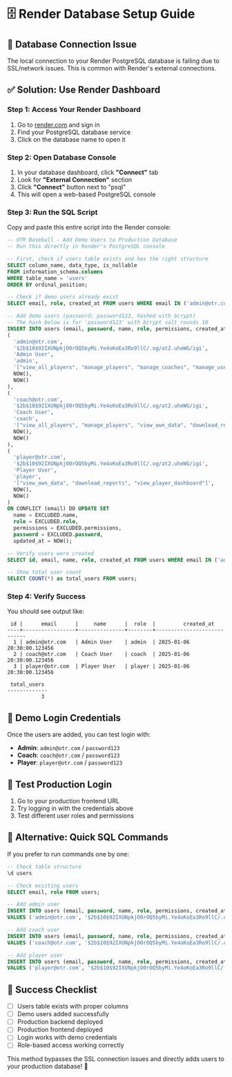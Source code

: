 # 🗄️ Render Database Setup Guide

## 🚨 Database Connection Issue

The local connection to your Render PostgreSQL database is failing due to SSL/network issues. This is common with Render's external connections.

## ✅ Solution: Use Render Dashboard

### Step 1: Access Your Render Dashboard

1. Go to [render.com](https://render.com) and sign in
2. Find your PostgreSQL database service
3. Click on the database name to open it

### Step 2: Open Database Console

1. In your database dashboard, click **"Connect"** tab
2. Look for **"External Connection"** section
3. Click **"Connect"** button next to "psql"
4. This will open a web-based PostgreSQL console

### Step 3: Run the SQL Script

Copy and paste this entire script into the Render console:

```sql
-- OTR Baseball - Add Demo Users to Production Database
-- Run this directly in Render's PostgreSQL console

-- First, check if users table exists and has the right structure
SELECT column_name, data_type, is_nullable 
FROM information_schema.columns 
WHERE table_name = 'users' 
ORDER BY ordinal_position;

-- Check if demo users already exist
SELECT email, role, created_at FROM users WHERE email IN ('admin@otr.com', 'coach@otr.com', 'player@otr.com');

-- Add demo users (password: password123, hashed with bcrypt)
-- The hash below is for 'password123' with bcrypt salt rounds 10
INSERT INTO users (email, password, name, role, permissions, created_at, updated_at) VALUES
(
  'admin@otr.com',
  '$2b$10$92IXUNpkjO0rOQ5byMi.Ye4oKoEa3Ro9llC/.og/at2.uheWG/igi',
  'Admin User',
  'admin',
  '["view_all_players", "manage_players", "manage_coaches", "manage_users", "view_own_data", "download_reports", "view_analytics", "view_admin_dashboard"]',
  NOW(),
  NOW()
),
(
  'coach@otr.com',
  '$2b$10$92IXUNpkjO0rOQ5byMi.Ye4oKoEa3Ro9llC/.og/at2.uheWG/igi',
  'Coach User',
  'coach',
  '["view_all_players", "manage_players", "view_own_data", "download_reports", "view_analytics", "view_coach_dashboard"]',
  NOW(),
  NOW()
),
(
  'player@otr.com',
  '$2b$10$92IXUNpkjO0rOQ5byMi.Ye4oKoEa3Ro9llC/.og/at2.uheWG/igi',
  'Player User',
  'player',
  '["view_own_data", "download_reports", "view_player_dashboard"]',
  NOW(),
  NOW()
)
ON CONFLICT (email) DO UPDATE SET
  name = EXCLUDED.name,
  role = EXCLUDED.role,
  permissions = EXCLUDED.permissions,
  password = EXCLUDED.password,
  updated_at = NOW();

-- Verify users were created
SELECT id, email, name, role, created_at FROM users WHERE email IN ('admin@otr.com', 'coach@otr.com', 'player@otr.com');

-- Show total user count
SELECT COUNT(*) as total_users FROM users;
```

### Step 4: Verify Success

You should see output like:
```
 id |      email      |     name      |  role  |         created_at         
----+-----------------+---------------+--------+----------------------------
  1 | admin@otr.com   | Admin User    | admin  | 2025-01-06 20:30:00.123456
  2 | coach@otr.com   | Coach User    | coach  | 2025-01-06 20:30:00.123456
  3 | player@otr.com  | Player User   | player | 2025-01-06 20:30:00.123456

 total_users 
-------------
           3
```

## 🔐 Demo Login Credentials

Once the users are added, you can test login with:

- **Admin**: `admin@otr.com` / `password123`
- **Coach**: `coach@otr.com` / `password123`
- **Player**: `player@otr.com` / `password123`

## 🚀 Test Production Login

1. Go to your production frontend URL
2. Try logging in with the credentials above
3. Test different user roles and permissions

## 🔧 Alternative: Quick SQL Commands

If you prefer to run commands one by one:

```sql
-- Check table structure
\d users

-- Check existing users
SELECT email, role FROM users;

-- Add admin user
INSERT INTO users (email, password, name, role, permissions, created_at, updated_at) 
VALUES ('admin@otr.com', '$2b$10$92IXUNpkjO0rOQ5byMi.Ye4oKoEa3Ro9llC/.og/at2.uheWG/igi', 'Admin User', 'admin', '["view_all_players", "manage_players", "manage_coaches", "manage_users", "view_own_data", "download_reports", "view_analytics", "view_admin_dashboard"]', NOW(), NOW());

-- Add coach user
INSERT INTO users (email, password, name, role, permissions, created_at, updated_at) 
VALUES ('coach@otr.com', '$2b$10$92IXUNpkjO0rOQ5byMi.Ye4oKoEa3Ro9llC/.og/at2.uheWG/igi', 'Coach User', 'coach', '["view_all_players", "manage_players", "view_own_data", "download_reports", "view_analytics", "view_coach_dashboard"]', NOW(), NOW());

-- Add player user
INSERT INTO users (email, password, name, role, permissions, created_at, updated_at) 
VALUES ('player@otr.com', '$2b$10$92IXUNpkjO0rOQ5byMi.Ye4oKoEa3Ro9llC/.og/at2.uheWG/igi', 'Player User', 'player', '["view_own_data", "download_reports", "view_player_dashboard"]', NOW(), NOW());
```

## 🎯 Success Checklist

- [ ] Users table exists with proper columns
- [ ] Demo users added successfully
- [ ] Production backend deployed
- [ ] Production frontend deployed
- [ ] Login works with demo credentials
- [ ] Role-based access working correctly

This method bypasses the SSL connection issues and directly adds users to your production database! 🎉 